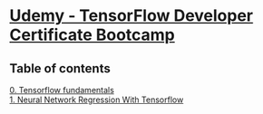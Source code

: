 # [Udemy - TensorFlow Developer Certificate Bootcamp](https://www.udemy.com/course/tensorflow-developer-certificate-machine-learning-zero-to-mastery/)<br>
## Table of contents
[0. Tensorflow fundamentals](00_tensorflow_fundamentals/readme.md)<br>
[1. Neural Network Regression With Tensorflow](01_neural_network_regression_with_tensorflow/readme.md)<br>